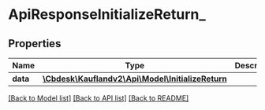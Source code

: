 # ApiResponseInitializeReturn_

## Properties
Name | Type | Description | Notes
------------ | ------------- | ------------- | -------------
**data** | [**\Cbdesk\Kauflandv2\Api\Model\InitializeReturn**](InitializeReturn.md) |  | 

[[Back to Model list]](../../README.md#documentation-for-models) [[Back to API list]](../../README.md#documentation-for-api-endpoints) [[Back to README]](../../README.md)

